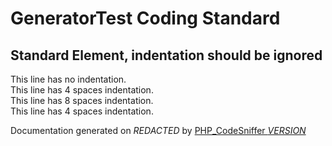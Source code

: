 # GeneratorTest Coding Standard

## Standard Element, indentation should be ignored

This line has no indentation.  
This line has 4 spaces indentation.  
This line has 8 spaces indentation.  
This line has 4 spaces indentation.

Documentation generated on *REDACTED* by [PHP_CodeSniffer *VERSION*](https://github.com/PHPCSStandards/PHP_CodeSniffer)
